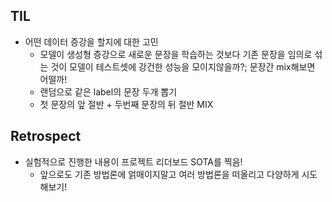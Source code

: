 ## TIL
- 어떤 데이터 증강을 할지에 대한 고민
  - 모델이 생성형 증강으로 새로운 문장을 학습하는 것보다 기존 문장을 임의로 섞는 것이 모델이 테스트셋에 강건한 성능을 모이지않을까?; 문장간 mix해보면 어떨까!
  - 랜덤으로 같은 label의 문장 두개 뽑기
  - 첫 문장의 앞 절반 + 두번째 문장의 뒤 절반 MIX
## Retrospect
- 실험적으로 진행한 내용이 프로젝트 리더보드 SOTA를 찍음!
  - 앞으로도 기존 방법론에 얽매이지말고 여러 방법론을 떠올리고 다양하게 시도해보기!
